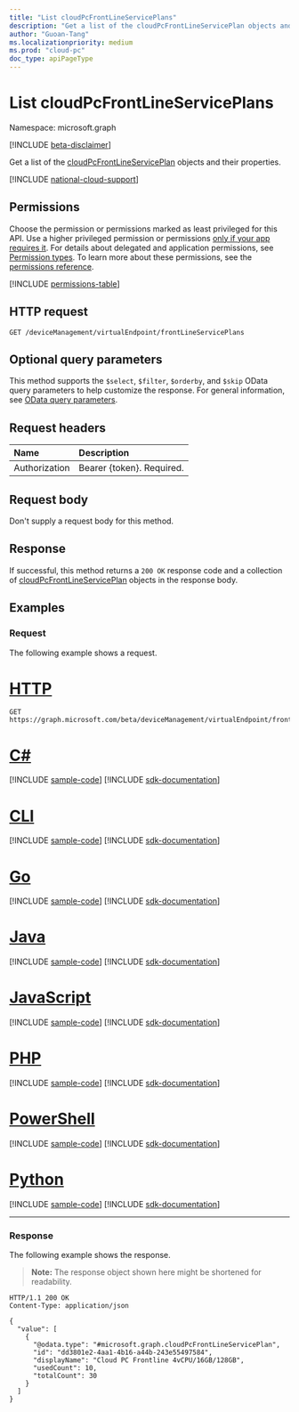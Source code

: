 ```yaml
---
title: "List cloudPcFrontLineServicePlans"
description: "Get a list of the cloudPcFrontLineServicePlan objects and their properties."
author: "Guoan-Tang"
ms.localizationpriority: medium
ms.prod: "cloud-pc"
doc_type: apiPageType
---
```


# List cloudPcFrontLineServicePlans

Namespace: microsoft.graph

[!INCLUDE [beta-disclaimer](../../includes/beta-disclaimer.md)]

Get a list of the [cloudPcFrontLineServicePlan](../resources/cloudpcfrontlineserviceplan.md) objects and their properties.

[!INCLUDE [national-cloud-support](../../includes/global-us.md)]

## Permissions

Choose the permission or permissions marked as least privileged for this API. Use a higher privileged permission or permissions [only if your app requires it](/graph/permissions-overview#best-practices-for-using-microsoft-graph-permissions). For details about delegated and application permissions, see [Permission types](/graph/permissions-overview#permission-types). To learn more about these permissions, see the [permissions reference](/graph/permissions-reference).

<!-- { "blockType": "permissions", "name": "virtualendpoint_list_frontlineserviceplans" } -->
[!INCLUDE [permissions-table](../includes/permissions/virtualendpoint-list-frontlineserviceplans-permissions.md)]

## HTTP request

<!-- {
  "blockType": "ignored"
}
-->
``` http
GET /deviceManagement/virtualEndpoint/frontLineServicePlans
```

## Optional query parameters

This method supports the `$select`, `$filter`, `$orderby`, and `$skip` OData query parameters to help customize the response. For general information, see [OData query parameters](/graph/query-parameters).

## Request headers

|Name|Description|
|:---|:---|
|Authorization|Bearer {token}. Required.|

## Request body

Don't supply a request body for this method.

## Response

If successful, this method returns a `200 OK` response code and a collection of [cloudPcFrontLineServicePlan](../resources/cloudpcfrontlineserviceplan.md) objects in the response body.

## Examples

### Request

The following example shows a request.
# [HTTP](#tab/http)
<!-- {
  "blockType": "request",
  "name": "list_cloudpcfrontlineserviceplan"
}
-->
``` http
GET https://graph.microsoft.com/beta/deviceManagement/virtualEndpoint/frontLineServicePlans
```

# [C#](#tab/csharp)
[!INCLUDE [sample-code](../includes/snippets/csharp/list-cloudpcfrontlineserviceplan-csharp-snippets.md)]
[!INCLUDE [sdk-documentation](../includes/snippets/snippets-sdk-documentation-link.md)]

# [CLI](#tab/cli)
[!INCLUDE [sample-code](../includes/snippets/cli/list-cloudpcfrontlineserviceplan-cli-snippets.md)]
[!INCLUDE [sdk-documentation](../includes/snippets/snippets-sdk-documentation-link.md)]

# [Go](#tab/go)
[!INCLUDE [sample-code](../includes/snippets/go/list-cloudpcfrontlineserviceplan-go-snippets.md)]
[!INCLUDE [sdk-documentation](../includes/snippets/snippets-sdk-documentation-link.md)]

# [Java](#tab/java)
[!INCLUDE [sample-code](../includes/snippets/java/list-cloudpcfrontlineserviceplan-java-snippets.md)]
[!INCLUDE [sdk-documentation](../includes/snippets/snippets-sdk-documentation-link.md)]

# [JavaScript](#tab/javascript)
[!INCLUDE [sample-code](../includes/snippets/javascript/list-cloudpcfrontlineserviceplan-javascript-snippets.md)]
[!INCLUDE [sdk-documentation](../includes/snippets/snippets-sdk-documentation-link.md)]

# [PHP](#tab/php)
[!INCLUDE [sample-code](../includes/snippets/php/list-cloudpcfrontlineserviceplan-php-snippets.md)]
[!INCLUDE [sdk-documentation](../includes/snippets/snippets-sdk-documentation-link.md)]

# [PowerShell](#tab/powershell)
[!INCLUDE [sample-code](../includes/snippets/powershell/list-cloudpcfrontlineserviceplan-powershell-snippets.md)]
[!INCLUDE [sdk-documentation](../includes/snippets/snippets-sdk-documentation-link.md)]

# [Python](#tab/python)
[!INCLUDE [sample-code](../includes/snippets/python/list-cloudpcfrontlineserviceplan-python-snippets.md)]
[!INCLUDE [sdk-documentation](../includes/snippets/snippets-sdk-documentation-link.md)]

---

### Response

The following example shows the response.

>**Note:** The response object shown here might be shortened for readability.

<!-- {
  "blockType": "response",
  "truncated": true,
  "@odata.type": "Collection(microsoft.graph.cloudPcFrontLineServicePlan)"
}
-->
``` http
HTTP/1.1 200 OK
Content-Type: application/json

{
  "value": [
    {
      "@odata.type": "#microsoft.graph.cloudPcFrontLineServicePlan",
      "id": "dd3801e2-4aa1-4b16-a44b-243e55497584",
      "displayName": "Cloud PC Frontline 4vCPU/16GB/128GB",
      "usedCount": 10,
      "totalCount": 30
    }
  ]
}
```
